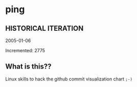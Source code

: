 # ping

## HISTORICAL ITERATION
2005-01-06

Incremented: 2775

## What is this?? 
Linux skills to hack the github commit visualization chart `;-)`

